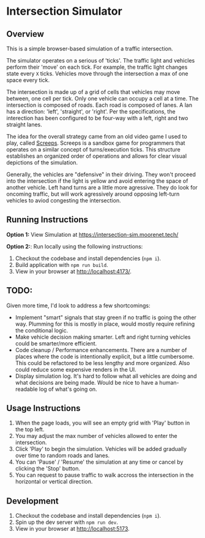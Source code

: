 # Intersection Simulator

## Overview

This is a simple browser-based simulation of a traffic intersection.

The simulator operates on a serious of 'ticks'. The traffic light and vehicles perform
their 'move' on each tick. For example, the traffic light changes state every `X` ticks.
Vehicles move through the intersection a max of one space every tick.

The intersection is made up of a grid of cells that vehicles may move between, one cell
per tick. Only one vehicle can occupy a cell at a time. The intersection is composed of
roads. Each road is composed of lanes. A lan has a direction: 'left', 'straight', or 'right'.
Per the specifications, the interection has been configured to be four-way with a left, right
and two straight lanes.

The idea for the overall strategy came from an old video game I used to play, called
[Screeps](https://screeps.com/). Screeps is a sandbox game for programmers that operates on
a similar concept of turns/execution ticks. This structure establishes an organized order
of operations and allows for clear visual depictions of the simulation.

Generally, the vehicles are "defensive" in their driving. They won't proceed into the intersection
if the light is yellow and avoid entering the space of another vehicle. Left hand turns are a little
more agressive. They do look for oncoming traffic, but will work agressively around opposing left-turn
vehicles to aviod congesting the intersection.

## Running Instructions

**Option 1:** View Simulation at https://intersection-sim.moorenet.tech/

**Option 2:**: Run locally using the following instructions:

1. Checkout the codebase and install dependencies (`npm i`).
2. Build application with `npm run build`.
3. View in your browser at [http://localhost:4173/](http://localhost:4173/).

## TODO:

Given more time, I'd look to address a few shortcomings:

- Implement "smart" signals that stay green if no traffic is going the other way. Plumming
  for this is mostly in place, would mostly require refining the conditional logic.
- Make vehicle decision making smarter. Left and right turning vehicles could be
  smarter/more efficient.
- Code cleanup / Performance enhancements. There are a number of places where the code
  is intentionally explicit, but a little cumbersome. This could be refactored to be less
  lengthy and more organized. Also could reduce some expensive renders in the UI.
- Display simulation log. It's hard to follow what all vehicles are doing and what decisions
  are being made. Would be nice to have a human-readable log of what's going on.

## Usage Instructions

1. When the page loads, you will see an empty grid with 'Play' button in the top left.
2. You may adjust the max number of vehicles allowed to enter the intersection.
3. Click 'Play' to begin the simulation. Vehicles will be added gradually over time
   to random roads and lanes.
4. You can 'Pause' / 'Resume' the simulation at any time or cancel by clicking the 'Stop' button.
5. You can request to pause traffic to walk accross the intersection in the horizontal or
   vertical direction.

## Development

1. Checkout the codebase and install dependencies (`npm i`).
2. Spin up the dev server with `npm run dev`.
3. View in your browser at [http://localhost:5173](http://localhost:5173).
